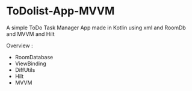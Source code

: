 # ToDolist-App-MVVM
A simple ToDo Task Manager App made in Kotlin using xml and RoomDb and MVVM and Hilt


Overview :
* RoomDatabase
* ViewBinding
* DiffUtils
* Hilt
* MVVM
